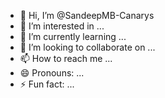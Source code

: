 - 👋 Hi, I’m @SandeepMB-Canarys
- 👀 I’m interested in ...
- 🌱 I’m currently learning ...
- 💞️ I’m looking to collaborate on ...
- 📫 How to reach me ...
- 😄 Pronouns: ...
- ⚡ Fun fact: ...

<!---
SandeepMB-Canarys/SandeepMB-Canarys is a ✨ special ✨ repository because its `README.md` (this file) appears on your GitHub profile.
You can click the Preview link to take a look at your changes.
--->
